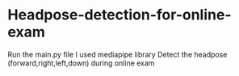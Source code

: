 # Headpose-detection-for-online-exam
Run the main.py file
I used mediapipe library Detect the headpose (forward,right,left,down) during online exam
